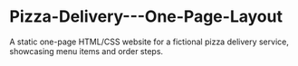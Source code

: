# Pizza-Delivery---One-Page-Layout
A static one-page HTML/CSS website for a fictional pizza delivery service, showcasing menu items and order steps.
